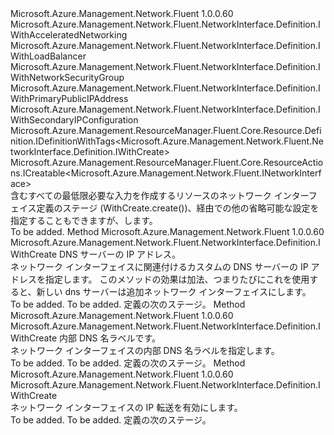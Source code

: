<Type Name="IWithCreate" FullName="Microsoft.Azure.Management.Network.Fluent.NetworkInterface.Definition.IWithCreate">
  <TypeSignature Language="C#" Value="public interface IWithCreate : Microsoft.Azure.Management.Network.Fluent.NetworkInterface.Definition.IWithAcceleratedNetworking, Microsoft.Azure.Management.Network.Fluent.NetworkInterface.Definition.IWithLoadBalancer, Microsoft.Azure.Management.Network.Fluent.NetworkInterface.Definition.IWithNetworkSecurityGroup, Microsoft.Azure.Management.Network.Fluent.NetworkInterface.Definition.IWithPrimaryPublicIPAddress, Microsoft.Azure.Management.Network.Fluent.NetworkInterface.Definition.IWithSecondaryIPConfiguration, Microsoft.Azure.Management.ResourceManager.Fluent.Core.Resource.Definition.IDefinitionWithTags&lt;Microsoft.Azure.Management.Network.Fluent.NetworkInterface.Definition.IWithCreate&gt;, Microsoft.Azure.Management.ResourceManager.Fluent.Core.ResourceActions.ICreatable&lt;Microsoft.Azure.Management.Network.Fluent.INetworkInterface&gt;" />
  <TypeSignature Language="ILAsm" Value=".class public interface auto ansi abstract IWithCreate implements class Microsoft.Azure.Management.Network.Fluent.NetworkInterface.Definition.IWithAcceleratedNetworking, class Microsoft.Azure.Management.Network.Fluent.NetworkInterface.Definition.IWithLoadBalancer, class Microsoft.Azure.Management.Network.Fluent.NetworkInterface.Definition.IWithNetworkSecurityGroup, class Microsoft.Azure.Management.Network.Fluent.NetworkInterface.Definition.IWithPrimaryPublicIPAddress, class Microsoft.Azure.Management.Network.Fluent.NetworkInterface.Definition.IWithSecondaryIPConfiguration, class Microsoft.Azure.Management.ResourceManager.Fluent.Core.Resource.Definition.IDefinitionWithTags`1&lt;class Microsoft.Azure.Management.Network.Fluent.NetworkInterface.Definition.IWithCreate&gt;, class Microsoft.Azure.Management.ResourceManager.Fluent.Core.ResourceActions.ICreatable`1&lt;class Microsoft.Azure.Management.Network.Fluent.INetworkInterface&gt;, class Microsoft.Azure.Management.ResourceManager.Fluent.Core.ResourceActions.IIndexable" />
  <TypeSignature Language="DocId" Value="T:Microsoft.Azure.Management.Network.Fluent.NetworkInterface.Definition.IWithCreate" />
  <TypeSignature Language="VB.NET" Value="Public Interface IWithCreate&#xA;Implements ICreatable(Of INetworkInterface), IDefinitionWithTags(Of IWithCreate), IWithAcceleratedNetworking, IWithLoadBalancer, IWithNetworkSecurityGroup, IWithPrimaryPublicIPAddress, IWithSecondaryIPConfiguration" />
  <TypeSignature Language="F#" Value="type IWithCreate = interface&#xA;    interface ICreatable&lt;INetworkInterface&gt;&#xA;    interface IIndexable&#xA;    interface IDefinitionWithTags&lt;IWithCreate&gt;&#xA;    interface IWithPrimaryPublicIPAddress&#xA;    interface IWithNetworkSecurityGroup&#xA;    interface IWithSecondaryIPConfiguration&#xA;    interface IWithAcceleratedNetworking&#xA;    interface IWithLoadBalancer" />
  <AssemblyInfo>
    <AssemblyName>Microsoft.Azure.Management.Network.Fluent</AssemblyName>
    <AssemblyVersion>1.0.0.60</AssemblyVersion>
  </AssemblyInfo>
  <Interfaces>
    <Interface>
      <InterfaceName>Microsoft.Azure.Management.Network.Fluent.NetworkInterface.Definition.IWithAcceleratedNetworking</InterfaceName>
    </Interface>
    <Interface>
      <InterfaceName>Microsoft.Azure.Management.Network.Fluent.NetworkInterface.Definition.IWithLoadBalancer</InterfaceName>
    </Interface>
    <Interface>
      <InterfaceName>Microsoft.Azure.Management.Network.Fluent.NetworkInterface.Definition.IWithNetworkSecurityGroup</InterfaceName>
    </Interface>
    <Interface>
      <InterfaceName>Microsoft.Azure.Management.Network.Fluent.NetworkInterface.Definition.IWithPrimaryPublicIPAddress</InterfaceName>
    </Interface>
    <Interface>
      <InterfaceName>Microsoft.Azure.Management.Network.Fluent.NetworkInterface.Definition.IWithSecondaryIPConfiguration</InterfaceName>
    </Interface>
    <Interface>
      <InterfaceName>Microsoft.Azure.Management.ResourceManager.Fluent.Core.Resource.Definition.IDefinitionWithTags&lt;Microsoft.Azure.Management.Network.Fluent.NetworkInterface.Definition.IWithCreate&gt;</InterfaceName>
    </Interface>
    <Interface>
      <InterfaceName>Microsoft.Azure.Management.ResourceManager.Fluent.Core.ResourceActions.ICreatable&lt;Microsoft.Azure.Management.Network.Fluent.INetworkInterface&gt;</InterfaceName>
    </Interface>
  </Interfaces>
  <Docs>
    <summary>
            含むすべての最低限必要な入力を作成するリソースのネットワーク インターフェイス定義のステージ (WithCreate.create())、経由での他の省略可能な設定を指定することもできますが、します。
            </summary>
    <remarks>To be added.</remarks>
  </Docs>
  <Members>
    <Member MemberName="WithDnsServer">
      <MemberSignature Language="C#" Value="public Microsoft.Azure.Management.Network.Fluent.NetworkInterface.Definition.IWithCreate WithDnsServer (string ipAddress);" />
      <MemberSignature Language="ILAsm" Value=".method public hidebysig newslot virtual instance class Microsoft.Azure.Management.Network.Fluent.NetworkInterface.Definition.IWithCreate WithDnsServer(string ipAddress) cil managed" />
      <MemberSignature Language="DocId" Value="M:Microsoft.Azure.Management.Network.Fluent.NetworkInterface.Definition.IWithCreate.WithDnsServer(System.String)" />
      <MemberSignature Language="VB.NET" Value="Public Function WithDnsServer (ipAddress As String) As IWithCreate" />
      <MemberSignature Language="F#" Value="abstract member WithDnsServer : string -&gt; Microsoft.Azure.Management.Network.Fluent.NetworkInterface.Definition.IWithCreate" Usage="iWithCreate.WithDnsServer ipAddress" />
      <MemberType>Method</MemberType>
      <AssemblyInfo>
        <AssemblyName>Microsoft.Azure.Management.Network.Fluent</AssemblyName>
        <AssemblyVersion>1.0.0.60</AssemblyVersion>
      </AssemblyInfo>
      <ReturnValue>
        <ReturnType>Microsoft.Azure.Management.Network.Fluent.NetworkInterface.Definition.IWithCreate</ReturnType>
      </ReturnValue>
      <Parameters>
        <Parameter Name="ipAddress" Type="System.String" />
      </Parameters>
      <Docs>
        <param name="ipAddress">DNS サーバーの IP アドレス。</param>
        <summary>
            ネットワーク インターフェイスに関連付けるカスタムの DNS サーバーの IP アドレスを指定します。
            このメソッドの効果は加法、つまりたびにこれを使用すると、新しい dns サーバーは追加ネットワーク インターフェイスにします。
            </summary>
        <returns>To be added.</returns>
        <remarks>To be added.</remarks>
        <return>定義の次のステージ。</return>
      </Docs>
    </Member>
    <Member MemberName="WithInternalDnsNameLabel">
      <MemberSignature Language="C#" Value="public Microsoft.Azure.Management.Network.Fluent.NetworkInterface.Definition.IWithCreate WithInternalDnsNameLabel (string dnsNameLabel);" />
      <MemberSignature Language="ILAsm" Value=".method public hidebysig newslot virtual instance class Microsoft.Azure.Management.Network.Fluent.NetworkInterface.Definition.IWithCreate WithInternalDnsNameLabel(string dnsNameLabel) cil managed" />
      <MemberSignature Language="DocId" Value="M:Microsoft.Azure.Management.Network.Fluent.NetworkInterface.Definition.IWithCreate.WithInternalDnsNameLabel(System.String)" />
      <MemberSignature Language="VB.NET" Value="Public Function WithInternalDnsNameLabel (dnsNameLabel As String) As IWithCreate" />
      <MemberSignature Language="F#" Value="abstract member WithInternalDnsNameLabel : string -&gt; Microsoft.Azure.Management.Network.Fluent.NetworkInterface.Definition.IWithCreate" Usage="iWithCreate.WithInternalDnsNameLabel dnsNameLabel" />
      <MemberType>Method</MemberType>
      <AssemblyInfo>
        <AssemblyName>Microsoft.Azure.Management.Network.Fluent</AssemblyName>
        <AssemblyVersion>1.0.0.60</AssemblyVersion>
      </AssemblyInfo>
      <ReturnValue>
        <ReturnType>Microsoft.Azure.Management.Network.Fluent.NetworkInterface.Definition.IWithCreate</ReturnType>
      </ReturnValue>
      <Parameters>
        <Parameter Name="dnsNameLabel" Type="System.String" />
      </Parameters>
      <Docs>
        <param name="dnsNameLabel">内部 DNS 名ラベルです。</param>
        <summary>
            ネットワーク インターフェイスの内部 DNS 名ラベルを指定します。
            </summary>
        <returns>To be added.</returns>
        <remarks>To be added.</remarks>
        <return>定義の次のステージ。</return>
      </Docs>
    </Member>
    <Member MemberName="WithIPForwarding">
      <MemberSignature Language="C#" Value="public Microsoft.Azure.Management.Network.Fluent.NetworkInterface.Definition.IWithCreate WithIPForwarding ();" />
      <MemberSignature Language="ILAsm" Value=".method public hidebysig newslot virtual instance class Microsoft.Azure.Management.Network.Fluent.NetworkInterface.Definition.IWithCreate WithIPForwarding() cil managed" />
      <MemberSignature Language="DocId" Value="M:Microsoft.Azure.Management.Network.Fluent.NetworkInterface.Definition.IWithCreate.WithIPForwarding" />
      <MemberSignature Language="VB.NET" Value="Public Function WithIPForwarding () As IWithCreate" />
      <MemberSignature Language="F#" Value="abstract member WithIPForwarding : unit -&gt; Microsoft.Azure.Management.Network.Fluent.NetworkInterface.Definition.IWithCreate" Usage="iWithCreate.WithIPForwarding " />
      <MemberType>Method</MemberType>
      <AssemblyInfo>
        <AssemblyName>Microsoft.Azure.Management.Network.Fluent</AssemblyName>
        <AssemblyVersion>1.0.0.60</AssemblyVersion>
      </AssemblyInfo>
      <ReturnValue>
        <ReturnType>Microsoft.Azure.Management.Network.Fluent.NetworkInterface.Definition.IWithCreate</ReturnType>
      </ReturnValue>
      <Parameters />
      <Docs>
        <summary>
            ネットワーク インターフェイスの IP 転送を有効にします。
            </summary>
        <returns>To be added.</returns>
        <remarks>To be added.</remarks>
        <return>定義の次のステージ。</return>
      </Docs>
    </Member>
  </Members>
</Type>